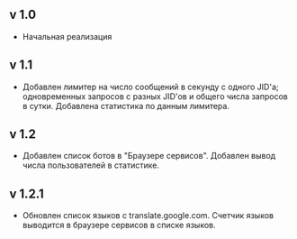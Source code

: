## v 1.0

* Начальная реализация

## v 1.1

* Добавлен лимитер на число сообщений в секунду с одного JID'а; одновременных запросов с разных JID'ов и общего числа запросов в сутки. Добавлена статистика по данным лимитера.

## v 1.2

* Добавлен список ботов в "Браузере сервисов". Добавлен вывод числа пользователей в статистике.

## v 1.2.1

* Обновлен список языков с translate.google.com. Счетчик языков выводится в браузере сервисов в списке языков.
